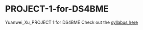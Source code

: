 # PROJECT-1-for-DS4BME
Yuanwei_Xu_PROJECT 1 for DS4BME
Check out the [syllabus here](https://github.com/bcaffo/ds4bme_intro/blob/master/syllabus.md)
